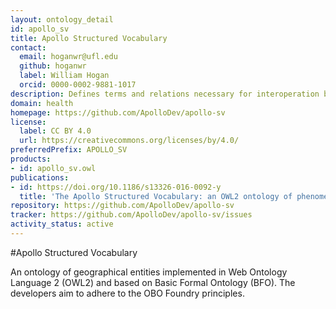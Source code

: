 ```yaml
---
layout: ontology_detail
id: apollo_sv
title: Apollo Structured Vocabulary
contact:
  email: hoganwr@ufl.edu
  github: hoganwr
  label: William Hogan
  orcid: 0000-0002-9881-1017
description: Defines terms and relations necessary for interoperation between epidemic models and public health application software that interface with these models
domain: health
homepage: https://github.com/ApolloDev/apollo-sv
license:
  label: CC BY 4.0
  url: https://creativecommons.org/licenses/by/4.0/
preferredPrefix: APOLLO_SV
products:
- id: apollo_sv.owl
publications:
- id: https://doi.org/10.1186/s13326-016-0092-y
  title: 'The Apollo Structured Vocabulary: an OWL2 ontology of phenomena in infectious disease epidemiology and population biology for use in epidemic simulation'
repository: https://github.com/ApolloDev/apollo-sv
tracker: https://github.com/ApolloDev/apollo-sv/issues
activity_status: active
---
```


#Apollo Structured Vocabulary

An ontology of geographical entities implemented in Web Ontology Language 2 (OWL2) and based on Basic Formal Ontology (BFO). The developers aim to adhere to the OBO Foundry principles.
